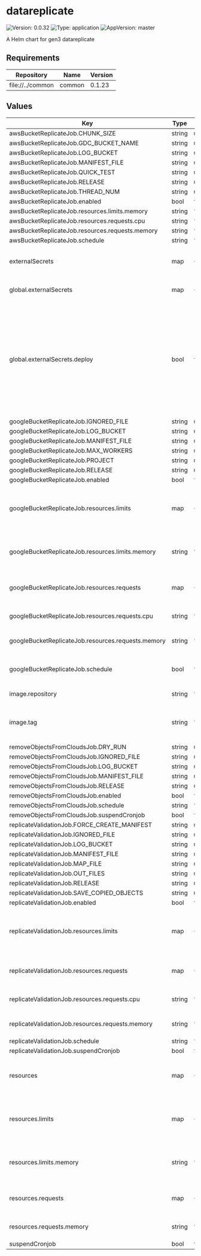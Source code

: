 # datareplicate

![Version: 0.0.32](https://img.shields.io/badge/Version-0.0.32-informational?style=flat-square) ![Type: application](https://img.shields.io/badge/Type-application-informational?style=flat-square) ![AppVersion: master](https://img.shields.io/badge/AppVersion-master-informational?style=flat-square)

A Helm chart for gen3 datareplicate

## Requirements

| Repository | Name | Version |
|------------|------|---------|
| file://../common | common | 0.1.23 |

## Values

| Key | Type | Default | Description |
|-----|------|---------|-------------|
| awsBucketReplicateJob.CHUNK_SIZE | string | `nil` |  |
| awsBucketReplicateJob.GDC_BUCKET_NAME | string | `nil` |  |
| awsBucketReplicateJob.LOG_BUCKET | string | `nil` |  |
| awsBucketReplicateJob.MANIFEST_FILE | string | `nil` |  |
| awsBucketReplicateJob.QUICK_TEST | string | `nil` |  |
| awsBucketReplicateJob.RELEASE | string | `nil` |  |
| awsBucketReplicateJob.THREAD_NUM | string | `nil` |  |
| awsBucketReplicateJob.enabled | bool | `true` |  |
| awsBucketReplicateJob.resources.limits.memory | string | `"2Gi"` |  |
| awsBucketReplicateJob.resources.requests.cpu | string | `"2"` |  |
| awsBucketReplicateJob.resources.requests.memory | string | `"128Mi"` |  |
| awsBucketReplicateJob.schedule | string | `"*/30 * * * *"` |  |
| externalSecrets | map | `{"awsCredsSecret":null,"dcfDataserviceSettingsSecret":null,"deploy":true,"googleCredsSecret":null}` | external secrets for datareplicate jobs |
| global.externalSecrets | map | `{"deploy":true}` | External Secrets settings. |
| global.externalSecrets.deploy | bool | `true` | Will use ExternalSecret resources to pull secrets from Secrets Manager instead of creating them locally. Be cautious as this will override secrets you have deployed. |
| googleBucketReplicateJob.IGNORED_FILE | string | `nil` |  |
| googleBucketReplicateJob.LOG_BUCKET | string | `nil` |  |
| googleBucketReplicateJob.MANIFEST_FILE | string | `nil` |  |
| googleBucketReplicateJob.MAX_WORKERS | string | `nil` |  |
| googleBucketReplicateJob.PROJECT | string | `nil` |  |
| googleBucketReplicateJob.RELEASE | string | `nil` |  |
| googleBucketReplicateJob.enabled | bool | `true` |  |
| googleBucketReplicateJob.resources.limits | map | `{"memory":"2Gi"}` | The maximum amount of resources that the container is allowed to use |
| googleBucketReplicateJob.resources.limits.memory | string | `"2Gi"` | The maximum amount of memory the container can use |
| googleBucketReplicateJob.resources.requests | map | `{"cpu":"2","memory":"128Mi"}` | The amount of resources that the container requests |
| googleBucketReplicateJob.resources.requests.cpu | string | `"2"` | The amount of CPU requested |
| googleBucketReplicateJob.resources.requests.memory | string | `"128Mi"` | The amount of memory requested |
| googleBucketReplicateJob.schedule | bool | `"*/30 * * * *"` | Whether to enable the Google bucket replicate job |
| image.repository | string | `"quay.io/cdis/dcf-dataservice"` | Docker repository. |
| image.tag | string | `"master"` | Overrides the image tag whose default is the chart appVersion. |
| removeObjectsFromCloudsJob.DRY_RUN | string | `nil` |  |
| removeObjectsFromCloudsJob.IGNORED_FILE | string | `nil` |  |
| removeObjectsFromCloudsJob.LOG_BUCKET | string | `nil` |  |
| removeObjectsFromCloudsJob.MANIFEST_FILE | string | `nil` |  |
| removeObjectsFromCloudsJob.RELEASE | string | `nil` |  |
| removeObjectsFromCloudsJob.enabled | bool | `true` |  |
| removeObjectsFromCloudsJob.schedule | string | `"*/30 * * * *"` |  |
| removeObjectsFromCloudsJob.suspendCronjob | bool | `true` |  |
| replicateValidationJob.FORCE_CREATE_MANIFEST | string | `nil` |  |
| replicateValidationJob.IGNORED_FILE | string | `nil` |  |
| replicateValidationJob.LOG_BUCKET | string | `nil` |  |
| replicateValidationJob.MANIFEST_FILE | string | `nil` |  |
| replicateValidationJob.MAP_FILE | string | `nil` |  |
| replicateValidationJob.OUT_FILES | string | `nil` |  |
| replicateValidationJob.RELEASE | string | `nil` |  |
| replicateValidationJob.SAVE_COPIED_OBJECTS | string | `nil` |  |
| replicateValidationJob.enabled | bool | `true` |  |
| replicateValidationJob.resources.limits | map | `{"memory":"2Gi"}` | The maximum amount of resources that the container is allowed to use |
| replicateValidationJob.resources.requests | map | `{"cpu":"2","memory":"128Mi"}` | The amount of resources that the container requests |
| replicateValidationJob.resources.requests.cpu | string | `"2"` | The amount of CPU requested |
| replicateValidationJob.resources.requests.memory | string | `"128Mi"` | The amount of memory requested |
| replicateValidationJob.schedule | string | `"*/30 * * * *"` |  |
| replicateValidationJob.suspendCronjob | bool | `true` |  |
| resources | map | `{"limits":{"memory":"2Gi"},"requests":{"memory":"512Mi"}}` | Resource requests and limits for the containers in the pod |
| resources.limits | map | `{"memory":"2Gi"}` | The maximum amount of resources that the container is allowed to use |
| resources.limits.memory | string | `"2Gi"` | The maximum amount of memory the container can use |
| resources.requests | map | `{"memory":"512Mi"}` | The amount of resources that the container requests |
| resources.requests.memory | string | `"512Mi"` | The amount of memory requested |
| suspendCronjob | bool | `true` |  |

